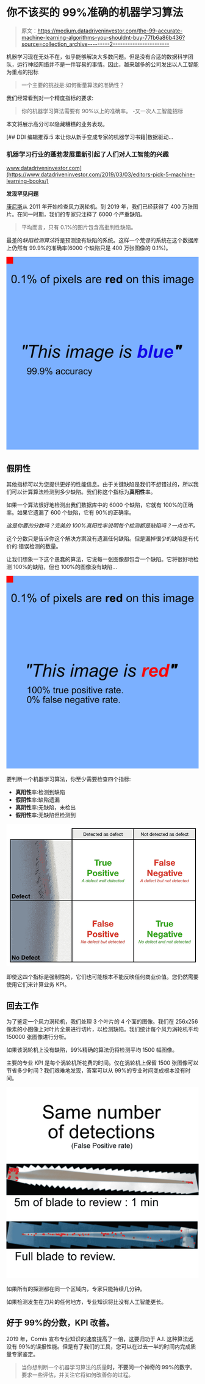 # 你不该买的 99%准确的机器学习算法

> 原文：<https://medium.datadriveninvestor.com/the-99-accurate-machine-learning-algorithms-you-shouldnt-buy-77fb6a86b436?source=collection_archive---------2----------------------->

机器学习现在无处不在，似乎能够解决大多数问题。但是没有合适的数据科学团队，运行神经网络并不是一件容易的事情。因此，越来越多的公司发出以人工智能为重点的招标

> 一个主要的挑战是:如何衡量算法的准确性？

我们经常看到对一个精度指标的要求:

> 你的机器学习算法需要有 90%以上的准确率。
> -又一次人工智能招标

本文将展示高分可以隐藏糟糕的业务表现。

[](https://www.datadriveninvestor.com/2019/03/03/editors-pick-5-machine-learning-books/) [## DDI 编辑推荐:5 本让你从新手变成专家的机器学习书籍|数据驱动…

### 机器学习行业的蓬勃发展重新引起了人们对人工智能的兴趣

www.datadriveninvestor.com](https://www.datadriveninvestor.com/2019/03/03/editors-pick-5-machine-learning-books/) 

**发现罕见问题**

[康尼斯](http://home.cornis.fr)从 2011 年开始检查风力涡轮机。到 2019 年，我们已经获得了 400 万张图片。在同一时期，我们的专家只注释了 6000 个严重缺陷。

> 平均而言，只有 0.1%的图片包含高批判性缺陷。

最差的*缺陷检测算法*将是预测没有缺陷的系统。这样一个荒谬的系统在这个数据库上仍然有 99.9%的准确率(6000 个缺陷只是 400 万张图像的 0.1%)。

![](img/d2474a133d099acb4047b904a6b5e00b.png)

## 假阴性

其他指标可以为您提供更好的性能信息。由于关键缺陷是我们不想错过的，所以我们可以计算算法检测到多少缺陷。我们称这个指标为**真阳性**率。

如果一个算法很好地检测出我们数据库中的 6000 个缺陷，它就有 100%的正确率。如果它遗漏了 600 个缺陷，它有 90%的正确率。

*这是你要的分数吗？完美的 100%真阳性率说明每个检测都是缺陷吗？一点也不。*

这个分数只是告诉你这个解决方案没有遗漏任何缺陷。但是漏掉很少的缺陷是有代价的:错误检测的数量。

让我们想象一下这个愚蠢的算法，它说每一张图像都包含一个缺陷。它将很好地检测 100%的缺陷，但也 100%的图像没有缺陷…

![](img/ffb3a3b31a81fe469c15a3cd3c6beb8c.png)

要判断一个机器学习算法，你至少需要检查四个指标:

*   **真阳性**率:检测到缺陷
*   **假阴性**率:缺陷遗漏
*   **真阴性**率:无缺陷，未检出
*   **假阳性**率:无缺陷但检测到

![](img/e96742b49849ce4657305a1bf295b570.png)

即使这四个指标是强制性的，它们也可能根本不能反映任何商业价值。您仍然需要使用它们来计算业务 KPI。

## 回去工作

为了鉴定一个风力涡轮机，我们处理 3 个叶片的 4 个面的图像。我们在 256x256 像素的小图像上对叶片全景进行切片，以检测缺陷。我们统计每个风力涡轮机平均 150000 张图像进行分析。

如果该涡轮机上没有缺陷，99%精确的算法仍将检测平均 1500 幅图像。

主要的专业 KPI 是每个涡轮机所花费的时间。仅在涡轮机上保留 1500 张图像可以节省多少时间？我们艰难地发现，答案可以从 99%的专业时间变成根本没有时间。

![](img/39d4aec8b5caaff8d0146cd2ac7a0e7e.png)

如果所有的探测都在同一个区域内，专家只能持续几分钟。

如果检测发生在刀片的任何地方，专业知识将比没有人工智能更长。

## 好于 99%的分数，KPI 改善。

2019 年，Cornis 宣布专业知识的速度提高了一倍，这要归功于 A.I.
这种算法远没有 99%的误报性能。但是有了我们的工具，您可以在过去一半的时间内完成质量专家鉴定。

> 当你想判断一个机器学习算法的质量**时，不要问一个神奇的 99%的数字**。要求一些评估，并关注它将如何改善你的过程。